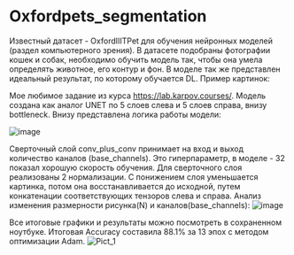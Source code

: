 # Oxfordpets_segmentation
Известный датасет - OxfordIIITPet для обучения нейронных моделей (раздел компьютерного зрения). В датасете подобраны фотографии кошек и собак, необходимо обучить модель так, чтобы она умела определять животное, его контур и фон. В моделе так же представлен идеальный результат, по которому обучается DL. 
Пример картинок:

Мое любимое задание из курса https://lab.karpov.courses/.
Модель создана как аналог UNET по 5 слоев слева и 5 слоев справа, внизу bottleneck. Внизу представлена логика работы модели:
					
![image](https://github.com/OlgaSemenova123/Oxfordpets_segmentation/assets/157280225/a806014a-2b0e-44a9-bd00-dbc88feedce1)

Сверточный слой conv_plus_conv принимает на вход и выход количество каналов (base_channels). Это гиперпараметр, в моделе - 32 показал хорошую скорость обучения. Для сверточного слоя реализованы 2 нормализации.
С понижением слоя уменьшается картинка, потом она восстанавливается до исходной, путем конкатенации соответствующих тензоров слева и справа.
Анализ изменения размерности рисунка(N) и каналов(base_channels):
![image](https://github.com/user-attachments/assets/8bd577e7-a4fa-4b08-9b10-d51d39602dd6)


Все итоговые графики и результаты можно посмотреть в сохраненном ноутбуке. Итоговая Accuracy составила 88.1% за 13 эпох с методом оптимизации Adam.
![Pict_1](https://github.com/user-attachments/assets/df956f50-abbb-43df-b2ae-cc80fc3a5d59)
